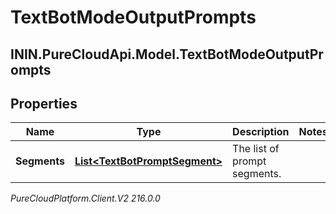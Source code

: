 # TextBotModeOutputPrompts

## ININ.PureCloudApi.Model.TextBotModeOutputPrompts

## Properties

|Name | Type | Description | Notes|
|------------ | ------------- | ------------- | -------------|
| **Segments** | [**List&lt;TextBotPromptSegment&gt;**](TextBotPromptSegment) | The list of prompt segments. | |



_PureCloudPlatform.Client.V2 216.0.0_
